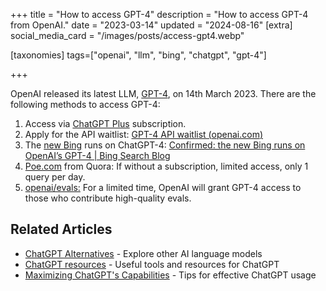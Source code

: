 +++
title = "How to access GPT-4"
description = "How to access GPT-4 from OpenAI."
date = "2023-03-14"
updated = "2024-08-16"
[extra]
social_media_card = "/images/posts/access-gpt4.webp"

[taxonomies]
tags=["openai", "llm", "bing", "chatgpt", "gpt-4"]

+++

OpenAI released its latest LLM, [GPT-4](https://openai.com/research/gpt-4), on 14th March 2023. There are the following methods to access GPT-4:

1. Access via [ChatGPT Plus](https://chat.openai.com/) subscription.
2. Apply for the API waitlist: [GPT-4 API waitlist (](https://openai.com/waitlist/gpt-4-api)[openai.com](https://openai.com)[)](https://openai.com/waitlist/gpt-4-api)
3. The [new Bing](https://www.bing.com/new) runs on ChatGPT-4: [Confirmed: the new Bing runs on OpenAI’s GPT-4 | Bing Search Blog](https://blogs.bing.com/search/march_2023/Confirmed-the-new-Bing-runs-on-OpenAI%E2%80%99s-GPT-4)
4. [Poe.com](https://Poe.com) from Quora: If without a subscription, limited access, only 1 query per day.
5. [openai/evals:](https://github.com/openai/evals) For a limited time, OpenAI will grant GPT-4 access to those who contribute high-quality evals.

## Related Articles

- [ChatGPT Alternatives](@/blog/chatgpt-alternatives.md) - Explore other AI language models
- [ChatGPT resources](@/blog/chatgpt-resources.md) - Useful tools and resources for ChatGPT
- [Maximizing ChatGPT's Capabilities](@/blog/use-chat-gpt-as-a-pro.md) - Tips for effective ChatGPT usage

